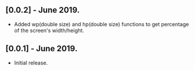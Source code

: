 ## [0.0.2] - June 2019.

* Added wp(double size) and hp(double size) functions to get percentage of the screen's width/height.



## [0.0.1] - June 2019.

* Initial release.
